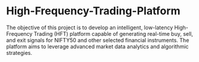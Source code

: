# High-Frequency-Trading-Platform
The objective of this project is to develop an intelligent, low-latency High-Frequency Trading (HFT) platform capable of generating real-time buy, sell, and exit signals for NIFTY50 and other selected financial instruments. The platform aims to leverage advanced market data analytics and algorithmic strategies.
